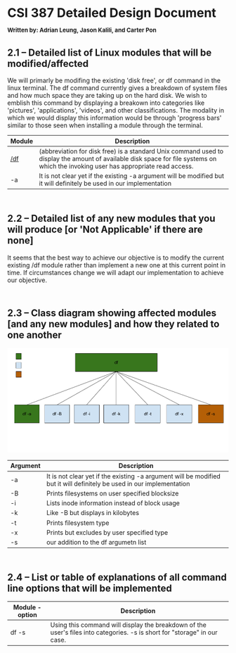 # CSI 387 Detailed Design Document <p style = "font-size:13px; line-height:1.4">Written by: Adrian Leung, Jason Kalili, and Carter Pon</p>

## 2.1 – Detailed list of Linux modules that will be modified/affected
We will primarly be modifing the existing 'disk free', or df command in the linux terminal. The df command currently gives a breakdown of system files and how much space they are taking up on the hard disk. We wish to emblish this command by displaying a breakown into categories like 'pictures', 'applications', 'videos', and other classifications. The modality in which we would display this information would be through 'progress bars' similar to those seen when installing a module through the terminal. 

Module   | Description
---------|------------
[/df](https://en.wikipedia.org/wiki/Df_(Unix))      | (abbreviation for disk free) is a standard Unix command used to display the amount of available disk space for file systems on which the invoking user has appropriate read access.
-a       | It is not clear yet if the existing -a argument will be modified but it will definitely be used in our implementation 

## <br>2.2 – Detailed list of any new modules that you will produce [or 'Not Applicable' if there are none]

It seems that the best way to achieve our objective is to modify the current existing /df module rather than implement a new one at this current point in time. If circumstances change we will adapt our implementation to achieve our objective.

## <br>2.3 – Class diagram showing affected modules [and any new modules] and how they related to one another 
![Class Diagram](https://raw.githubusercontent.com/AdrianLearn/CMSI387-AdrianCarterJason/6874e18b105c6433c1f36e6c151d906849fba38d/Projects/02-DetailedDesign/2.3.png?token=AJM7Q5QCMRPT7JWKET5JWKDAM5PQO)

Argument | Description
---------|------------
-a       | It is not clear yet if the existing -a argument will be modified but it will definitely be used in our implementation 
-B       | Prints filesystems on user specified blocksize
-i       | Lists inode information instead of block usage
-k       | Like -B but displays in kilobytes
-t       | Prints filesystem type
-x       | Prints but excludes by user specified type
-s       | our addition to the df argumetn list

## <br>2.4 – List or table of explanations of all command line options that will be implemented

Module -option   | Description
---------|------------
df -s    | Using this command will display the breakdown of the user's files into categories. -s is short for "storage" in our case.
